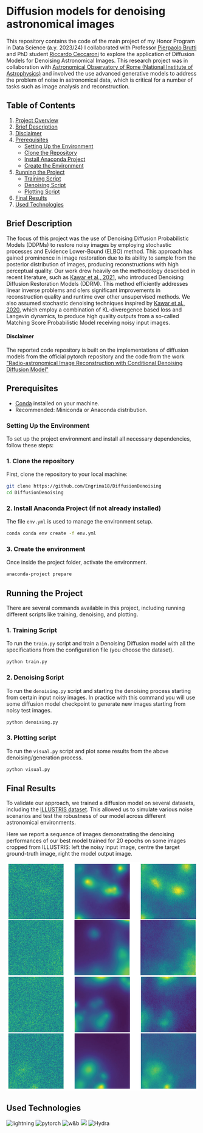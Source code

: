 # Diffusion models for denoising astronomical images

This repository contains the code of the main project of my Honor Program in Data Science (a.y. 2023/24) I collaborated with Professor [Pierpaolo Brutti](https://phd.uniroma1.it/web/PIERPAOLO-BRUTTI_nC1622_IT.aspx) and PhD student [Riccardo Ceccaroni](https://github.com/riccardoc95) to explore the application of Diffusion Models for Denoising Astronomical Images. This research project was in collaboration with [Astronomical Observatory of Rome (National Institute of Astrophysics)](https://www.oa-roma.inaf.it/) and involved the use advanced generative models to address the problem of noise in astronomical data, which is critical for a number of tasks such as image analysis and reconstruction.

## Table of Contents

1. [Project Overview](#diffusion-models-for-denoising-astronomical-images)  
2. [Brief Description](#brief-description)  
3. [Disclaimer](#disclaimer)  
4. [Prerequisites](#prerequisites)  
   - [Setting Up the Environment](#setting-up-the-environment)
   - [Clone the Repository](#1-clone-the-repository)
   - [Install Anaconda Project](#2-install-anaconda-project)
   - [Create the Environment](#3-create-the-environment)  
5. [Running the Project](#running-the-project)  
   - [Training Script](#1-training-script)  
   - [Denoising Script](#2-denoising-script)  
   - [Plotting Script](#3-plotting-script)  
6. [Final Results](#final-results)  
7. [Used Technologies](#used-technologies)

## Brief Description

The focus of this project was the use of Denoising Diffusion Probabilistic Models
(DDPMs) to restore noisy images by employing stochastic processes and Evidence
Lower-Bound (ELBO) method. This approach has gained prominence in image
restoration due to its ability to sample from the posterior distribution of images, producing
reconstructions with high perceptual quality. Our work drew heavily on the
methodology described in recent literature, such as [Kawar et al., 2021](https://arxiv.org/abs/2201.11793), who introduced Denoising Diffusion
Restoration Models (DDRM). This method efficiently addresses linear inverse
problems and o!ers significant improvements in reconstruction quality and runtime
over other unsupervised methods.
We also assumed stochastic denoising techniques inspired by [Kawar et al., 2020](https://arxiv.org/abs/2101.09552), which employ a
combination of KL-diveregence based loss and Langevin dynamics, to produce high quality
outputs from a so-called Matching Score Probabilistic Model receiving noisy
input images.

#### Disclaimer

The reported code repository is built on the implementations of diffusion models from the official pytorch repository and the code from the work ["Radio-astronomical Image Reconstruction with Conditional
Denoising Diffusion Model"](https://github.com/MariiaDrozdova/diffusion-for-sources-characterisation)

## Prerequisites

- [Conda](https://docs.conda.io/en/latest/miniconda.html) installed on your machine.
- Recommended: Miniconda or Anaconda distribution.

### Setting Up the Environment

To set up the project environment and install all necessary dependencies, follow these steps:

### 1. Clone the repository

First, clone the repository to your local machine:

```bash
git clone https://github.com/Engrima18/DiffusionDenoising
cd DiffusionDenoising
```

### 2. Install Anaconda Project (if not already installed)

The file `env.yml` is used to manage the environment setup.

```bash
conda conda env create -f env.yml
```

### 3. Create the environment

Once inside the project folder, activate the environment.

```bash
anaconda-project prepare
```

## Running the Project

There are several commands available in this project, including running different scripts like training, denoising, and plotting.

### 1. Training Script

To run the `train.py` script and train a Denoising Diffusion model with all the specifications from the configuration file (you choose the dataset).

```bash
python train.py
```

### 2. Denoising Script

To run the `denoising.py` script and starting the denoising process starting from certain input noisy images. In practice with this command you will use some diffusion model checkpoint to generate new images starting from noisy test images.

```bash
python denoising.py
```

### 3. Plotting script

To run the `visual.py` script and plot some results from the above denoising/generation process.

```bash
python visual.py
```

## Final Results

To validate our approach, we trained a diffusion model on several datasets, including
the [ILLUSTRIS dataset](https://www.illustris-project.org). This allowed us to simulate various noise scenarios
and test the robustness of our model across different astronomical environments.

Here we report a sequence of images demonstrating the denoising performances of our best model
trained for 20 epochs on some images cropped from ILLUSTRIS: left the noisy input image,
centre the target ground-truth image, right the model output image.

![alt text](plots/example.png)

## Used Technologies

![lightning](https://img.shields.io/badge/Lightning-792DE4?style=for-the-badge&logo=lightning&logoColor=white) ![pytorch](https://img.shields.io/badge/PyTorch-EE4C2C?style=for-the-badge&logo=pytorch&logoColor=white) ![w&b](https://img.shields.io/badge/Weights_&_Biases-FFBE00?style=for-the-badge&logo=WeightsAndBiases&logoColor=white) ![](https://img.shields.io/badge/conda-342B029.svg?&style=for-the-badge&logo=anaconda&logoColor=white) ![Hydra](https://img.shields.io/badge/Hydra-89CFF0?style=for-the-badge&logo=hyperland&logoColor=white)

